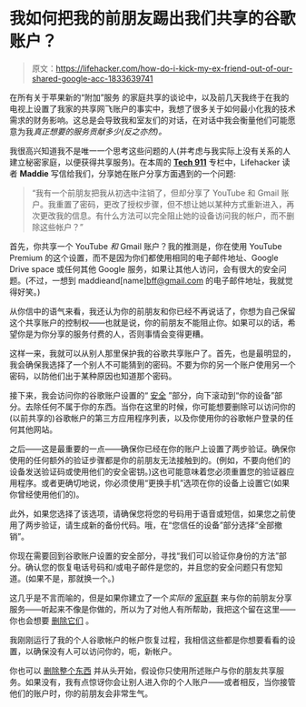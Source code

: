 # 我如何把我的前朋友踢出我们共享的谷歌账户？

> 原文：<https://lifehacker.com/how-do-i-kick-my-ex-friend-out-of-our-shared-google-acc-1833639741>

在所有关于苹果新的“附加”服务 的家庭共享的谈论中，以及前几天我终于在我的电视上设置了我家的共享网飞账户的事实中，我想了很多关于如何最小化我的技术需求的财务影响。这总是会导致我和室友们的对话，在对话中我会衡量他们可能愿意为我*真正想要的服务贡献多少(反之亦然)。* 



我很高兴知道我不是唯一一个思考这些问题的人(并考虑与我实际上没有关系的人建立秘密家庭，以便获得共享服务)。在本周的 [**Tech 911**](https://lifehacker.com/c/tech-911) 专栏中，Lifehacker 读者 **Maddie** 写信给我们，分享她在账户分享方面遇到的一个问题:

> “我有一个前朋友把我从初选中注销了，但却分享了 YouTube 和 Gmail 账户。我重置了密码，更改了授权步骤，但不想让她以某种方式重新进入，再次更改我的信息。有什么方法可以完全阻止她的设备访问我的帐户，而不删除这些帐户？”

首先，你共享一个 YouTube *和* Gmail 账户？我的推测是，你在使用 YouTube Premium 的这个设置，而不是因为你们都使用相同的电子邮件地址、Google Drive space 或任何其他 Google 服务，如果让其他人访问，会有很大的安全问题。(不过，一想到 maddieand[name]bff@gmail.com 的电子邮件地址，我就觉得好笑。)

从你信中的语气来看，我还认为你的前朋友和你已经不再说话了，你想为自己保留这个共享账户的控制权——也就是说，你的前朋友不能阻止你。如果可以的话，希望你是为你分享的服务付费的人，否则事情会变得更糟。

这样一来，我就可以从别人那里保护我的谷歌共享账户了。首先，也是最明显的，我会确保我选择了一个别人不可能猜到的密码。不要为你的另一个账户使用另一个密码，以防他们出于某种原因也知道那个密码。

接下来，我会访问你的谷歌账户设置的“ [安全](https://myaccount.google.com/security) ”部分，向下滚动到“你的设备”部分。去除任何不属于你的东西。当你在这里的时候，你可能想要删除可以访问你的(以前共享的)谷歌帐户的第三方应用程序列表，以及你使用你的谷歌帐户登录的任何其他网站。

之后——这是最重要的一点——确保你已经在你的账户上设置了两步验证。确保你使用的任何额外的验证步骤都是你的前朋友无法接触到的。(例如，不要向他们的设备发送验证码或使用他们的安全密钥。)这也可能意味着您必须重置您的验证器应用程序。或者更确切地说，你必须使用“更换手机”选项在你的设备上设置它(如果你曾经使用他们的)。

此外，如果您选择了该选项，请确保您将您的号码用于语音或短信，如果您之前使用了两步验证，请生成新的备份代码。哦，在“您信任的设备”部分选择“全部撤销”。

你现在需要回到谷歌账户设置的安全部分，寻找“我们可以验证你身份的方法”部分。确认您的恢复电话号码和/或电子邮件是您的，并且您的安全问题只有您知道。(如果不是，那就换一个。)

这几乎是不言而喻的，但是如果你建立了一个*实际的* [家庭群](https://families.google.com/families/create) 来与你的前朋友分享服务——听起来不像是你做的，所以为了对他人有所帮助，我把这个留在这里——你也会想要 [删除它们](https://support.google.com/families/answer/6286986?hl=en&ref_topic=7327570https://support.google.com/families/answer/6286986?hl=en&ref_topic=7327570) 。

我刚刚运行了我的个人谷歌帐户的帐户恢复过程，我相信这些都是你想要看看的设置，以确保没有人可以访问你的，呃，新帐户。

你也可以 [删除整个东西](https://support.google.com/accounts/answer/32046?hl=en) 并从头开始，假设你只使用所述账户与你的朋友共享服务。如果没有，我有点惊讶你会让别人进入你的个人账户——或者相反，当你接管他们的账户时，你的前朋友会非常生气。